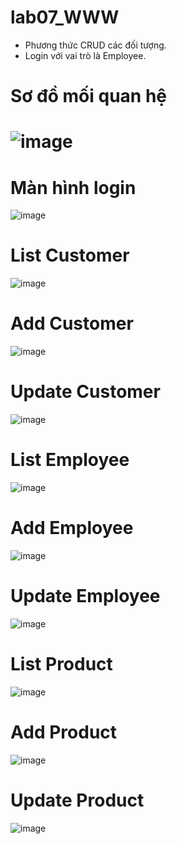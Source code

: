 # lab07_WWW
- Phương thức CRUD các đối tượng.
- Login với vai trò là Employee.

# Sơ đồ mối quan hệ
# ![image](https://github.com/PhanTruongAn/lab07_WWW/assets/98084458/5e9239dd-1193-478d-bb59-6112e2d80cbb)

# Màn hình login 
![image](https://github.com/PhanTruongAn/lab07_WWW/assets/98084458/4a13bcca-77ab-4d04-a509-471b24c45bc7)

# List Customer 
![image](https://github.com/PhanTruongAn/lab07_WWW/assets/98084458/a9dbaa47-e1f8-4664-a959-eecfc0f15af6)

# Add Customer
![image](https://github.com/PhanTruongAn/lab07_WWW/assets/98084458/f31844dc-84ac-4489-9811-a65cd9e147eb)

# Update Customer 
![image](https://github.com/PhanTruongAn/lab07_WWW/assets/98084458/d6474a4c-a293-4ea5-bf2a-5a57ebecb976)


# List Employee 
![image](https://github.com/PhanTruongAn/lab07_WWW/assets/98084458/cf37e695-cd29-4756-9427-fbc1bd132c11)

# Add Employee 
![image](https://github.com/PhanTruongAn/lab07_WWW/assets/98084458/9c9bb289-a285-4ea8-b788-030fc343a2a2)

# Update Employee 
![image](https://github.com/PhanTruongAn/lab07_WWW/assets/98084458/30cbc83a-7fc2-435e-80dc-16c35191b029)

# List Product 
![image](https://github.com/PhanTruongAn/lab07_WWW/assets/98084458/93c4e6ce-27f2-4760-a1f1-dfb3960f9242)

# Add Product 
![image](https://github.com/PhanTruongAn/lab07_WWW/assets/98084458/5d74724c-4f6b-4d01-998a-ffe708f57d07)

# Update Product 
![image](https://github.com/PhanTruongAn/lab07_WWW/assets/98084458/bc776bab-17aa-4cfe-97e9-e7eef5f3b8f2)










